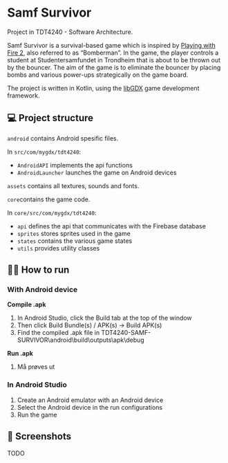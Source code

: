 # Samf Survivor
Project in TDT4240 - Software Architecture. 

Samf Survivor is a survival-based game which is inspired by [Playing with Fire 2](https://www.1001games.com/action/playing-with-fire-2), also referred to as “Bomberman”. In the game, the player controls a student at Studentersamfundet in Trondheim that is about to be thrown out by the bouncer. The aim of the game is to eliminate the bouncer by placing bombs and various power-ups strategically on the game board. 

The project is written in Kotlin, using the [libGDX](https://libgdx.com) game development framework. 

## 💻 Project structure

`android` contains Android spesific files.

In `src/com/mygdx/tdt4240`:
- `AndroidAPI` implements the api functions 
- `AndroidLauncher` launches the game on Android devices 

`assets` contains all textures, sounds and fonts.

`core`contains the game code. 

In `core/src/com/mygdx/tdt4240`:
- `api` defines the api that communicates with the Firebase database 
- `sprites` stores sprites used in the game
- `states` contains the various game states
- `utils` provides utility classes 



## 👩‍💻 How to run 

### With Android device

**Compile .apk**

1. In Android Studio, click the Build tab at the top of the window
2. Then click Build Bundle(s) / APK(s) -> Build APK(s)
3. Find the compiled .apk file in TDT4240-SAMF-SURVIVOR\android\build\outputs\apk\debug

**Run .apk**
1. Må prøves ut 

### In Android Studio
1. Create an Android emulator with an Android device
2. Select the Android device in the run configurations 
3. Run the game 


## 🌄 Screenshots
TODO
